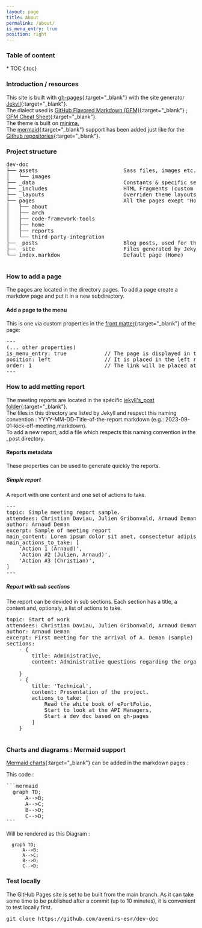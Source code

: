 ```yaml
---
layout: page
title: About 
permalink: /about/
is_menu_entry: true
position: right
---
```


<h3>Table of content</h3>
* TOC
{:toc}


### Introduction / resources

This site is built with [gh-pages](https://pages.github.com/){:target="_blank"} with the site generator [Jekyll](https://jekyllrb.com/){:target="_blank"}. \
The dialect used is [GitHub Flavored Markdown (GFM)](https://github.github.com/gfm/){:target="_blank"} ; [GFM Cheat Sheet](https://gist.github.com/roshith-balendran/d50b32f8f7d900c34a7dc00766bcfb9c){:target="_blank"}.\
The theme is built on [minima.](https://github.com/jekyll/minima)\
The [mermaid](https://mermaid.js.org/intro/){:target="_blank"} support has been added just like for the [Github repositories](https://github.blog/2022-02-14-include-diagrams-markdown-files-mermaid/){:target="_blank"}.


### Project structure

<pre>
dev-doc
├── assets                           Sass files, images etc.
│   └── images
├── _data                            Constants & specific settings
├── _includes                        HTML Fragments (custom & theme)                   
├── _layouts                         Overriden theme layouts
├── pages                            All the pages exept "Home", one directory by thematic.
│   ├── about
│   ├── arch
│   ├── code-framework-tools
│   ├── home
│   ├── reports
│   └── third-party-integration
├── _posts                           Blog posts, used for the reports.
├── _site                            Files generated by Jekyll.
└── index.markdow                    Default page (Home)
    
</pre>

### How to add a page
The pages are located in the directory pages. To add a page create a markdow page and put it in a new subdirectory. 

#### Add a page to the menu
This is one via custom properties in the [front matter](https://jekyllrb.com/docs/step-by-step/03-front-matter/){:target="_blank"} of the page:
<pre>
---
(... other properties) 
is_menu_entry: true            // The page is displayed in the menu.
position: left                 // It is placed in the left region (could be center or right).
order: 1                       // The link will be placed at first position in the left region. 
---
</pre>

### How to add metting report

The meeting reports are located in the spécific [jekyll's_post folder](https://jekyllrb.com/docs/posts/){:target="_blank"}. \
The files in this directory are listed by Jekyll and respect this naming convention : YYYY-MM-DD-Title-of-the-report.markdown (e.g.: 2023-09-01-kick-off-meeting.markdown).\
To add a new report, add a file which respects this naming convention in the _post directory.

#### Reports metadata

These properties can be used to generate quickly the reports. 

##### Simple report
A report with one content and one set of actions to take.
<pre>
---
topic: Simple meeting report sample.
attendees: Christian Daviau, Julien Gribonvald, Arnaud Deman.
author: Arnaud Deman
excerpt: Sample of meeting report
main_content: Lorem ipsum dolor sit amet, consectetur adipiscing elit. Sed euismod cursus turpis, vel consectetur dui auctor at. Phasellus eu dui a quam laoreet porttitor. Integer at ante purus. Maecenas aliquet suscipit justo, ac rutrum leo posuere a. Proin faucibus lacinia ipsum vitae finibus. Quisque in iaculis nunc. Nullam libero arcu, accumsan at nisi id, semper rhoncus ex. Cras eleifend vel justo in ornare. Aliquam laoreet felis quis congue venenatis. Pellentesque et nisl sed arcu malesuada commodo. Morbi et gravida neque. Duis at mollis augue. Nulla condimentum mi non nibh sagittis, et tristique lacus vehicula. 
main_actions_to_take: [
    'Action 1 (Arnaud)',
    'Action #2 (Julien, Arnaud)',
    'Action #3 (Christian)',
]
---
</pre>
##### Report with sub sections
The report can be devided in sub sections. Each section has a title, a content and, optionaly, a list of actions to take.

<pre>
topic: Start of work
attendees: Christian Daviau, Julien Gribonvald, Arnaud Deman.
author: Arnaud Deman
excerpt: First meeting for the arrival of A. Deman (sample)
sections: 
    - {
        title: Administrative,
        content: Administrative questions regarding the organization of work,
        
    }
    - {
        title: 'Technical',
        content: Presentation of the project,
        actions_to_take: [
            Read the white book of ePortFolio,
            Start to look at the API Managers,
            Start a dev doc based on gh-pages
        ]
    }

</pre>

### Charts and diagrams : Mermaid support

[Mermaid charts](https://mermaid.js.org/intro/){:target="_blank"} can be added in the markdown pages :


This code :
<pre>
```mermaid
  graph TD;
      A-->B;
      A-->C;
      B-->D;
      C-->D;
```
</pre>

Will be rendered as this Diagram :
```mermaid
  graph TD;
      A-->B;
      A-->C;
      B-->D;
      C-->D;
```

### Test locally
The GitHub Pages site is set to be built from the main branch. As it can take some time to be published after a commit (up to 10 minutes), it is convenient to test locally first.
<pre>
git clone https://github.com/avenirs-esr/dev-doc
</pre>